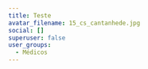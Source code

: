 ```yaml
---
title: Teste
avatar_filename: 15_cs_cantanhede.jpg
social: []
superuser: false
user_groups:
  - Médicos
---
```

